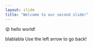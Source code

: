 ```yaml
---
layout: slide
title: "Welcome to our second slide!"
---
```

:stuck_out_tongue_closed_eyes:
hello world! 

blablabla
Use the left arrow to go back!